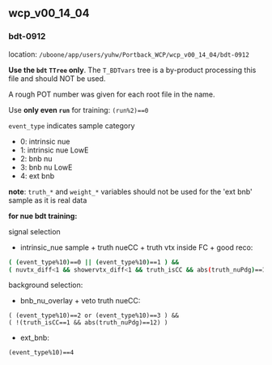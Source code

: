 ## wcp_v00_14_04
### bdt-0912

location: `/uboone/app/users/yuhw/Portback_WCP/wcp_v00_14_04/bdt-0912`

**Use the `bdt` `TTree` only**. The `T_BDTvars` tree is a by-product processing this file and should NOT be used.

A rough POT number was given for each root file in the name.

Use **only even `run`** for training: `(run%2)==0`

`event_type` indicates sample category

- 0: intrinsic nue
- 1: intrinsic nue LowE
- 2: bnb nu
- 3: bnb nu LowE
- 4: ext bnb

**note**: `truth_*` and `weight_*` variables should not be used for the 'ext bnb' sample as it is real data



**for nue bdt training:**

signal selection

- intrinsic_nue sample + truth nueCC + truth vtx inside FC + good reco:

```bash
( (event_type%10)==0 || (event_type%10)==1 ) &&
( nuvtx_diff<1 && showervtx_diff<1 && truth_isCC && abs(truth_nuPdg)==12 && truth_vtxInside )
```

background selection:

- bnb_nu_overlay + veto truth nueCC:

```
( (event_type%10)==2 or (event_type%10)==3 ) &&
( !(truth_isCC==1 && abs(truth_nuPdg)==12) )
```

- ext_bnb:

```
(event_type%10)==4
```



